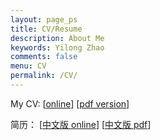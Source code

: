 ```yaml
---
layout: page_ps
title: CV/Resume
description: About Me
keywords: Yilong Zhao
comments: false
menu: CV
permalink: /CV/
---
```


<!--<p>About <a href="{{"/resume/resume/index.html" | prepend: site.baseurl}}">ME</a></p>-->


<p>My CV: 
    [<a href="{{"/resume/resume/index.html" | prepend: site.baseurl}}">online</a>]
    [<a href="{{"/resume/CV-ZhaoYilong-English.pdf" | prepend: site.baseurl}}">pdf version</a>]
</p>
<p>简历： 
    [<a href="{{"/resume/CV_Chinese/index.html" | prepend: site.baseurl}}">中文版 online</a>]
    [<a href="{{"/resume/CV-ZhaoYilong-Chinese.pdf" | prepend: site.baseurl}}">中文版 pdf</a>]
</p>

